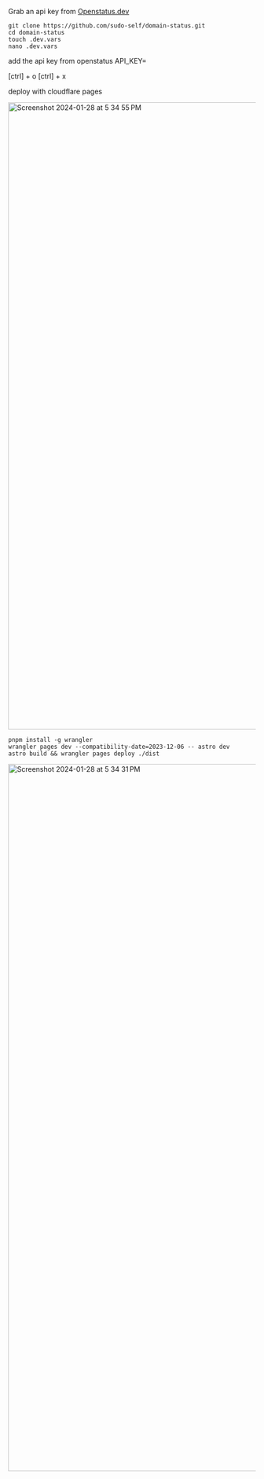 Grab an api key from [Openstatus.dev](https://www.openstatus.dev)

```
git clone https://github.com/sudo-self/domain-status.git
cd domain-status
touch .dev.vars
nano .dev.vars 
```
add the api key from openstatus API_KEY=

[ctrl] + o 
[ctrl] + x

deploy with cloudflare pages

<img width="1277" alt="Screenshot 2024-01-28 at 5 34 55 PM" src="https://github.com/sudo-self/domain-status/assets/119916323/dae17279-8811-427d-8222-b7b7198a1dfa">

```
pnpm install -g wrangler
wrangler pages dev --compatibility-date=2023-12-06 -- astro dev
astro build && wrangler pages deploy ./dist
```
<img width="1440" alt="Screenshot 2024-01-28 at 5 34 31 PM" src="https://github.com/sudo-self/domain-status/assets/119916323/9cd64e39-2413-4f11-b3ce-47feca552981">




